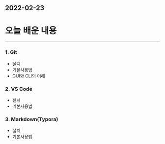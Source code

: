## 2022-02-23 

# 오늘 배운 내용

---

### 1. Git

- 설치
- 기본사용법
- GUI와 CLI의 이해

### 2. VS Code

- 설치
- 기본사용법

### 3. Markdown(Typora)

- 설치
- 기본사용법
